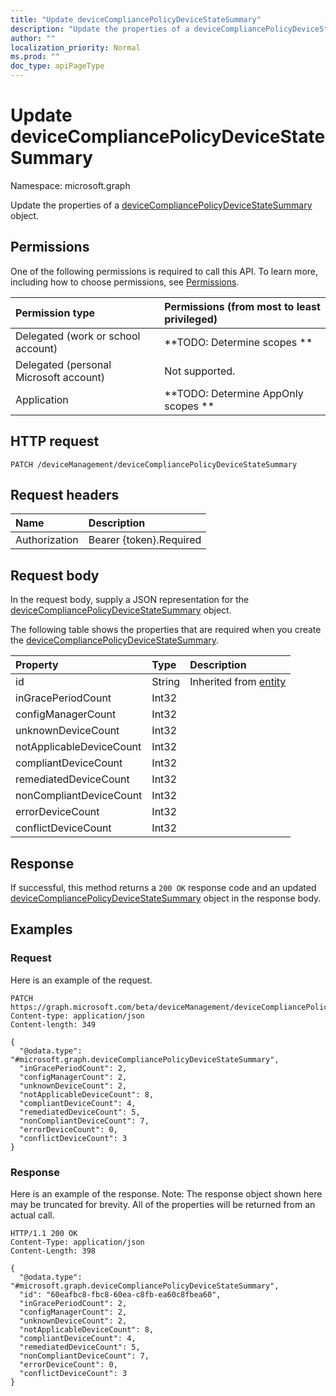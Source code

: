 ```yaml
---
title: "Update deviceCompliancePolicyDeviceStateSummary"
description: "Update the properties of a deviceCompliancePolicyDeviceStateSummary object."
author: ""
localization_priority: Normal
ms.prod: ""
doc_type: apiPageType
---
```


# Update deviceCompliancePolicyDeviceStateSummary

Namespace: microsoft.graph

Update the properties of a [deviceCompliancePolicyDeviceStateSummary](../resources/devicecompliancepolicydevicestatesummary.md) object.

## Permissions
One of the following permissions is required to call this API. To learn more, including how to choose permissions, see [Permissions](/concepts/permissions-reference.md).

|Permission type|Permissions (from most to least privileged)|
|:---|:---|
|Delegated (work or school account)|**TODO: Determine scopes **|
|Delegated (personal Microsoft account)|Not supported.|
|Application|**TODO: Determine AppOnly scopes **|

## HTTP request
<!-- {
  "blockType": "ignored"
}
-->
``` http
PATCH /deviceManagement/deviceCompliancePolicyDeviceStateSummary
```

## Request headers
|Name|Description|
|:---|:---|
|Authorization|Bearer {token}.Required|

## Request body
In the request body, supply a JSON representation for the [deviceCompliancePolicyDeviceStateSummary](../resources/devicecompliancepolicydevicestatesummary.md) object.

The following table shows the properties that are required when you create the [deviceCompliancePolicyDeviceStateSummary](../resources/devicecompliancepolicydevicestatesummary.md).

|Property|Type|Description|
|:---|:---|:---|
|id|String| Inherited from [entity](../resources/entity.md)|
|inGracePeriodCount|Int32||
|configManagerCount|Int32||
|unknownDeviceCount|Int32||
|notApplicableDeviceCount|Int32||
|compliantDeviceCount|Int32||
|remediatedDeviceCount|Int32||
|nonCompliantDeviceCount|Int32||
|errorDeviceCount|Int32||
|conflictDeviceCount|Int32||



## Response
If successful, this method returns a `200 OK` response code and an updated [deviceCompliancePolicyDeviceStateSummary](../resources/devicecompliancepolicydevicestatesummary.md) object in the response body.

## Examples

### Request
Here is an example of the request.
<!-- {
  "blockType": "request",
  "name": "update_devicecompliancepolicydevicestatesummary"
}
-->
``` http
PATCH https://graph.microsoft.com/beta/deviceManagement/deviceCompliancePolicyDeviceStateSummary
Content-type: application/json
Content-length: 349

{
  "@odata.type": "#microsoft.graph.deviceCompliancePolicyDeviceStateSummary",
  "inGracePeriodCount": 2,
  "configManagerCount": 2,
  "unknownDeviceCount": 2,
  "notApplicableDeviceCount": 8,
  "compliantDeviceCount": 4,
  "remediatedDeviceCount": 5,
  "nonCompliantDeviceCount": 7,
  "errorDeviceCount": 0,
  "conflictDeviceCount": 3
}
```

### Response
Here is an example of the response. Note: The response object shown here may be truncated for brevity. All of the properties will be returned from an actual call.
<!-- {
  "blockType": "response",
  "truncated": true
}
-->
``` http
HTTP/1.1 200 OK
Content-Type: application/json
Content-Length: 398

{
  "@odata.type": "#microsoft.graph.deviceCompliancePolicyDeviceStateSummary",
  "id": "60eafbc8-fbc8-60ea-c8fb-ea60c8fbea60",
  "inGracePeriodCount": 2,
  "configManagerCount": 2,
  "unknownDeviceCount": 2,
  "notApplicableDeviceCount": 8,
  "compliantDeviceCount": 4,
  "remediatedDeviceCount": 5,
  "nonCompliantDeviceCount": 7,
  "errorDeviceCount": 0,
  "conflictDeviceCount": 3
}
```

